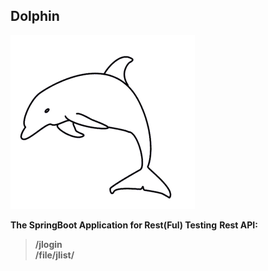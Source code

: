## **Dolphin**

![Dolphin][1]

**The SpringBoot Application for Rest(Ful) Testing**
**Rest API:**
> **/jlogin<br/>** **/file/jlist/**

[1]: https://raw.githubusercontent.com/gs-gs-gs/Dolphin/master/resources/Dolphin.png

